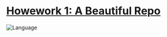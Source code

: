 # [Howework 1: A Beautiful Repo](https://txt.github.io/se24fall/hw1.html)

![Language](https://img.shields.io/badge/Python-3776AB?style=for-the-badge&logo=python&logoColor=white)